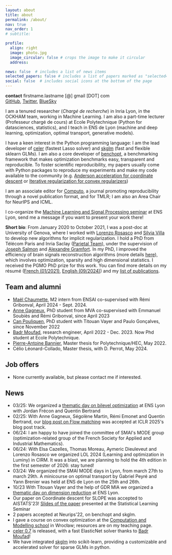 ```yaml
---
layout: about
title: about
permalink: /about/
nav: true
nav_order: 1
# subtitle:

profile:
  align: right
  image: photo.jpg
  image_circular: false # crops the image to make it circular
  address:

news: false  # includes a list of news items
selected_papers: false # includes a list of papers marked as "selected={true}"
social: false  # includes social icons at the bottom of the page
---
```


**contact** firstname.lastname [@] gmail [DOT] com <br>
<a href="https://github.com/mathurinm/" target="_blank">GitHub</a>, <a href="https://twitter.com/mathusmassias" target="_blank">Twitter</a>, <a href="https://bsky.app/profile/mathurinmassias.bsky.social" target="_blank">BlueSky</a>

I am a tenured researcher (*Chargé de recherche*) in Inria Lyon, in the OCKHAM team, working in Machine Learning. I am also a part-time lecturer (Professeur chargé de cours) at Ecole Polytechnique (Python for datasciences, statistics), and I teach in ENS de Lyon (machine and deep learning, optimization, optimal transport, generative models).

I have a keen interest in the Python programming language: I am the lead developer
of [celer](https://mathurinm.github.io/celer/) (fastest Lasso solver) and  [skglm](https://contrib.scikit-learn.org/skglm) (fast and flexible sklearn GLMs). I am also a core developer of [benchopt](https://github.com/benchopt/benchopt), a benchmarking framework that makes optimization benchmarks easy, transparent and reproducible.
To foster scientific reproducibility, my papers usually come with Python packages to reproduce my experiments and make my code available to the community (e.g. [Anderson acceleration for coordinate descent](https://mathurinm.github.io/andersoncd/auto_examples/index.html) or [Iterative regularization for convex regularizers](https://LCSL.github.io/iterreg/auto_examples/index.html))

I am an associate editor for [Computo](https://computo.sfds.asso.fr/), a journal promoting reproducibility through a novel publication format, and for TMLR; I am also an Area Chair for NeurIPS and ICML.

I co-organize the [Machine Learning and Signal Processing seminar](https://www.ens-lyon.fr/PHYSIQUE/seminars/machine-learning-and-signal-processing) at ENS Lyon, send me a message if you want to present your work there!


**Short bio**: From January 2020 to October 2021, I was a post-doc at University of Genova, where I worked with [Lorenzo Rosasco](http://web.mit.edu/lrosasco/www/) and [Silvia Villa](http://www.dima.unige.it/~villa/) to develop new algorithms for implicit regularization.
I hold a PhD from Télécom Paris and Inria Saclay
([Parietal Team](https://team.inria.fr/parietal/)), under the supervision of
    [Joseph Salmon](https://josephsalmon.eu/)
and [Alexandre Gramfort](http://alexandre.gramfort.net/).
In my PhD, I improved the efficiency of brain signals reconstruction algorithms
(more details [here](http://www.theses.fr/s163051)), which involves optimization, sparsity and high dimensional statistics. I received the PGMO PhD prize for this work.
You can find more details on my résumé
    ([French (01/2021)](assets/pdf/CV_Mathurin_MASSIAS.pdf), [English (09/2024)](./assets/pdf/CV_Mathurin_MASSIAS_EN.pdf)) and my
 [list of publications](/research).

## Team and alumni
- [Maël Chaumette](https://www.linkedin.com/in/ma%C3%ABl-chaumette), M2 intern from ENSAI co-supervised with Rémi Gribonval, April 2024 - Sept. 2024.
- [Anne Gagneux](https://annegnx.github.io), PhD student from MVA co-supervised with Emmanuel Soubiès and Rémi Gribonval, since April 2023
- [Can Pouliquen](https://perceptronium.github.io), PhD student with Titouan Vayer and Paulo Gonçalves, since November 2022
- [Badr Moufad](https://github.com/Badr-MOUFAD/), research engineer, April 2022 - Dec. 2023. Now Phd student at Ecole Polytechnique.
- [Pierre-Antoine Bannier](https://github.com/PABannier), Master thesis for Polytechnique/HEC, May 2022.
- Célio Léonard-Collado, Master thesis, with D. Perrot, May 2024.

## Job offers
- None currently available, but please contact me if interested.


## News
- 03/25: We organized a [thematic day on bilevel optimization](https://gdr-iasis.cnrs.fr/reunions/bilevel-optimization-and-hyperparameter-learning/) at ENS Lyon with Jordan Frécon and Quentin Bertrand
- 02/25: With Anne Gagneux, Ségolène Martin, Rémi Emonet and Quentin Bertrand, our [blog post on Flow matching](https://dl.heeere.com/cfm/) was accepted at ICLR 2025's blog post track.
- 06/24: I am happy to have joined the committee of SMAI's MODE group (optimization-related group of the French Society for Applied and Industrial Mathematics).
- 06/24: With Elsa Cazelles, Thomas Moreau, Aymeric Dieuleveut and Lorenzo Rosasco we organized LOL 2024 (Learning and optimization in Luminy) in CIRM. It was a blast, we are planning to hold the 4th edition in the first semester of 2026: stay tuned!
- 03/24: We organized the SMAI MODE days in Lyon, from march 27th to march 29th. A minicourse on optimal transport by Gabriel Peyré and Yann Brenier was held at ENS de Lyon on the 25th and 26th.
- 10/23 With Titouan Vayer and the help of GDR MIA we organized a [thematic day on dimension reduction](https://gdr-mia.math.cnrs.fr/events/dimreduc) at ENS Lyon.
- Our paper on Coordinate descent for SLOPE was accepted to AISTATS'23! [Slides of the paper](./assets/pdf/slides_slope.pdf) presented at the Statistical Learning Seminar
- 2 papers accepted at Neurips'22, on benchopt and skglm.
- I gave a course on convex optimization at the [Computation and Modelling school](https://wmat.pwr.edu.pl/en/cm2022 ) in Wrocław; resources are on my teaching page.
- [celer 0.7](https://github.com/mathurinm/celer) is released, with a fast ElasticNet solver thanks to [Badr Moufad](https://github.com/Badr-MOUFAD )!
- We have integrated [skglm](https://contrib.scikit-learn.org/skglm) into scikit-learn, providing a customizable and accelerated solver for sparse GLMs in python.

